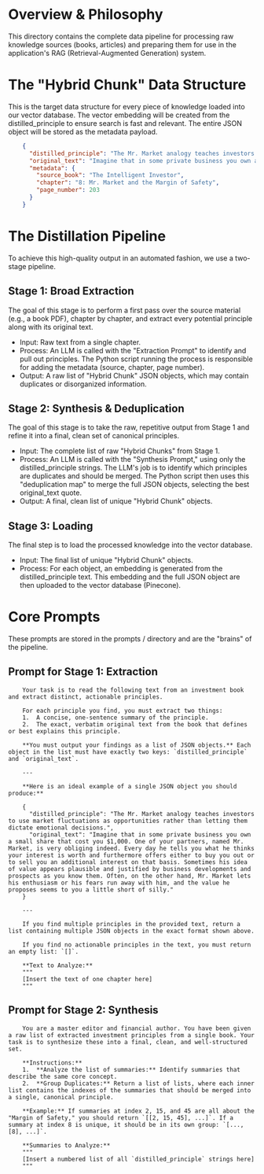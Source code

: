 # Overview & Philosophy

This directory contains the complete data pipeline for processing raw knowledge sources (books, articles) and preparing them for use in the application's RAG (Retrieval-Augmented Generation) system.

# The "Hybrid Chunk" Data Structure

This is the target data structure for every piece of knowledge loaded into our vector database. The vector embedding will be created from the distilled_principle to ensure search is fast and relevant. The entire JSON object will be stored as the metadata payload.

```json
	{
	  "distilled_principle": "The Mr. Market analogy teaches investors to use market fluctuations as opportunities rather than letting them dictate emotional decisions.",
	  "original_text": "Imagine that in some private business you own a small share that cost you $1,000. One of your partners, named Mr. Market, is very obliging indeed. Every day he tells you what he thinks your interest is worth and furthermore offers either to buy you out or to sell you an additional interest on that basis. Sometimes his idea of value appears plausible and justified by business developments and prospects as you know them. Often, on the other hand, Mr. Market lets his enthusiasm or his fears run away with him, and the value he proposes seems to you a little short of silly.",
	  "metadata": {
	    "source_book": "The Intelligent Investor",
	    "chapter": "8: Mr. Market and the Margin of Safety",
	    "page_number": 203
	  }
	}
```

# The Distillation Pipeline

To achieve this high-quality output in an automated fashion, we use a two-stage pipeline.

## Stage 1: Broad Extraction

The goal of this stage is to perform a first pass over the source material (e.g., a book PDF), chapter by chapter, and extract every potential principle along with its original text.

- Input: Raw text from a single chapter.
- Process: An LLM is called with the "Extraction Prompt" to identify and pull out principles. The Python script running the process is responsible for adding the metadata (source, chapter, page number).
- Output: A raw list of "Hybrid Chunk" JSON objects, which may contain duplicates or disorganized information.

## Stage 2: Synthesis & Deduplication

The goal of this stage is to take the raw, repetitive output from Stage 1 and refine it into a final, clean set of canonical principles.

- Input: The complete list of raw "Hybrid Chunks" from Stage 1.
- Process: An LLM is called with the "Synthesis Prompt," using only the distilled_principle strings. The LLM's job is to identify which principles are duplicates and should be merged. The Python script then uses this "deduplication map" to merge the full JSON objects, selecting the best original_text quote.
- Output: A final, clean list of unique "Hybrid Chunk" objects.

## Stage 3: Loading

The final step is to load the processed knowledge into the vector database.

- Input: The final list of unique "Hybrid Chunk" objects.
- Process: For each object, an embedding is generated from the distilled_principle text. This embedding and the full JSON object are then uploaded to the vector database (Pinecone).

# Core Prompts

These prompts are stored in the prompts / directory and are the "brains" of the pipeline.

## Prompt for Stage 1: Extraction

```
	Your task is to read the following text from an investment book and extract distinct, actionable principles.
	
	For each principle you find, you must extract two things:
	1.  A concise, one-sentence summary of the principle.
	2.  The exact, verbatim original text from the book that defines or best explains this principle.
	
	**You must output your findings as a list of JSON objects.** Each object in the list must have exactly two keys: `distilled_principle` and `original_text`.
	
	---
	
	**Here is an ideal example of a single JSON object you should produce:**
	
	{
	  "distilled_principle": "The Mr. Market analogy teaches investors to use market fluctuations as opportunities rather than letting them dictate emotional decisions.",
	  "original_text": "Imagine that in some private business you own a small share that cost you $1,000. One of your partners, named Mr. Market, is very obliging indeed. Every day he tells you what he thinks your interest is worth and furthermore offers either to buy you out or to sell you an additional interest on that basis. Sometimes his idea of value appears plausible and justified by business developments and prospects as you know them. Often, on the other hand, Mr. Market lets his enthusiasm or his fears run away with him, and the value he proposes seems to you a little short of silly."
	}
	
	---
	
	If you find multiple principles in the provided text, return a list containing multiple JSON objects in the exact format shown above.
	
	If you find no actionable principles in the text, you must return an empty list: `[]`.
	
	**Text to Analyze:**
	"""
	[Insert the text of one chapter here]
	"""
```

## Prompt for Stage 2: Synthesis

```
	You are a master editor and financial author. You have been given a raw list of extracted investment principles from a single book. Your task is to synthesize these into a final, clean, and well-structured set.
	
	**Instructions:**
	1.  **Analyze the list of summaries:** Identify summaries that describe the same core concept.
	2.  **Group Duplicates:** Return a list of lists, where each inner list contains the indexes of the summaries that should be merged into a single, canonical principle.
	
	**Example:** If summaries at index 2, 15, and 45 are all about the "Margin of Safety," you should return `[[2, 15, 45], ...]`. If a summary at index 8 is unique, it should be in its own group: `[..., [8], ...]`.
	
	**Summaries to Analyze:**
	"""
	[Insert a numbered list of all `distilled_principle` strings here]
	"""
```